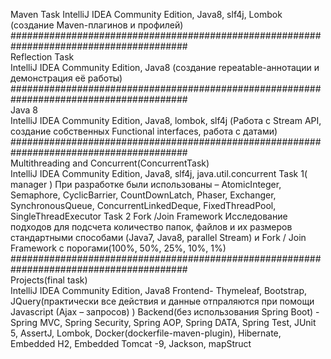 Maven Task
IntelliJ IDEA Community Edition, Java8, slf4j, Lombok (создание Maven-плагинов и профилей)
########################################################################################                                
Reflection Task                                              
IntelliJ IDEA Community Edition, Java8 (создание repeatable-аннотации и демонстрация её
работы)
########################################################################################                    
Java 8                                                                       
IntelliJ IDEA Community Edition, Java8, lombok, slf4j (Работа с Stream API, создание
собственных Functional interfaces, работа с датами)                        
########################################################################################                                    
Multithreading and Concurrent(ConcurrentTask)                    
IntelliJ IDEA Community Edition, Java8, slf4j, java.util.concurrent
Task 1( manager )
При разработке были использованы – AtomicInteger, Semaphore, CyclicBarrier, 
CountDownLatch, Phaser, Exchanger, SynchronousQueue, ConcurrentLinkedDeque, 
FixedThreadPool, SingleThreadExecutor
Task 2
Fork /Join Framework
Исследование подходов для подсчета количество папок, файлов и их размеров 
стандартными способами (Java7, Java8, parallel Stream) и Fork / Join Framework с
порогами(100%, 50%, 25%, 10%, 1%)
########################################################################################                                              
Projects(final task)                                             
IntelliJ IDEA Community Edition, Java8
Frontend- Thymeleaf, Bootstrap, JQuery(практически все действия и данные отпраляются при
помощи Javascript (Ajax – запросов) )
Backend(без использования Spring Boot) - Spring MVC, Spring Security, Spring AOP, Spring 
DATA, Spring Test, JUnit 5, AssertJ, Lombok, Docker(dockerfile-maven-plugin), Hibernate, 
Embedded H2, Embedded Tomcat -9, Jackson, mapStruct
